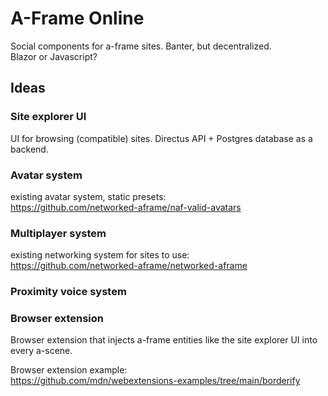 # A-Frame Online

Social components for a-frame sites. Banter, but decentralized.\
Blazor or Javascript?

## Ideas

### Site explorer UI
UI for browsing (compatible) sites. Directus API + Postgres database as a backend.

### Avatar system
existing avatar system, static presets:\
https://github.com/networked-aframe/naf-valid-avatars

### Multiplayer system
existing networking system for sites to use:\
https://github.com/networked-aframe/networked-aframe

### Proximity voice system

### Browser extension
Browser extension that injects a-frame entities like the site explorer UI into every a-scene.

Browser extension example:\
https://github.com/mdn/webextensions-examples/tree/main/borderify
